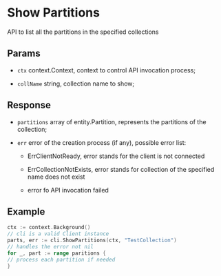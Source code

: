 # Show Partitions 

API to list all the partitions in the specified collections 

## Params

- `ctx` context.Context, context to control API invocation process;

- `collName` string, collection name to show;

## Response

- `partitions` array of entity.Partition, represents the partitions of the collection; 

- `err` error of the creation process (if any), possible error list:

    - ErrClientNotReady, error stands for the client is not connected

    - ErrCollectionNotExists, error stands for collection of the specified name does not exist

    - error fo API invocation failed 

## Example

```go
ctx := context.Background()
// cli is a valid Client instance
parts, err := cli.ShowPartitions(ctx, "TestCollection")
// handles the error not nil
for _, part := range paritions {
// process each partition if needed
}
```

